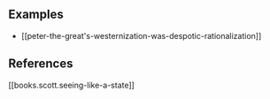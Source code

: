 ## Examples
- [[peter-the-great's-westernization-was-despotic-rationalization]]

## References
[[books.scott.seeing-like-a-state]]
